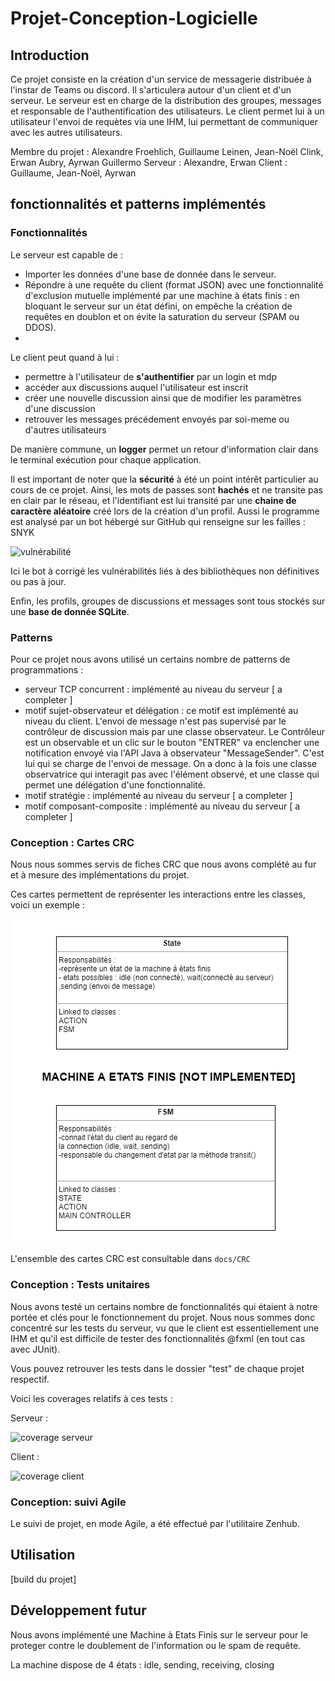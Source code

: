 # Projet-Conception-Logicielle

## Introduction 
Ce projet consiste en la création d'un service de messagerie distribuée à l'instar de Teams ou discord. Il s'articulera autour d'un client et d'un serveur.
Le serveur est en charge de la distribution des groupes, messages et responsable de l'authentification des utilisateurs. 
Le client permet lui à un utilisateur l'envoi de requètes via une IHM, lui permettant de communiquer avec les autres utilisateurs. 


Membre du projet : Alexandre Froehlich, Guillaume Leinen, Jean-Noël Clink, Erwan Aubry, Ayrwan Guillermo
Serveur : Alexandre, Erwan 
Client : Guillaume, Jean-Noël, Ayrwan

## fonctionnalités et patterns implémentés

### Fonctionnalités 
Le serveur est capable de : 

* Importer les données d'une base de donnée dans le serveur. 
* Répondre à une requête du client (format JSON) avec une fonctionnalité d'exclusion mutuelle implémenté par une machine à états finis : en bloquant le serveur sur un état défini, on empêche la création de requêtes en doublon et on évite la saturation du serveur (SPAM ou DDOS). 
* 

Le client peut quand à lui :
- permettre à l'utilisateur de **s'authentifier** par un login et mdp
- accéder aux discussions auquel l'utilisateur est inscrit
- créer une nouvelle discussion ainsi que de modifier les paramètres d'une discussion
- retrouver les messages précédement envoyés par soi-meme ou d'autres utilisateurs

De manière commune, un **logger** permet un retour d'information clair dans le terminal exécution pour chaque application. 

Il est important de noter que la **sécurité** à été un point intérêt particulier au cours de ce projet. Ainsi, les mots de passes sont **hachés** et ne transite pas en clair par le réseau, et l'identifiant est lui transité par une **chaine de caractère aléatoire** créé lors de la création d'un profil. Aussi le programme est analysé par un bot hébergé sur GitHub qui renseigne sur les failles : SNYK 

![vulnérabilité](C:\Users\guill\git\Projet-Conception-Logicielle\README.assets\vulnérabilité.jpg)

Ici le bot à corrigé les vulnérabilités liés à des bibliothèques non définitives ou pas à jour. 

Enfin, les profils, groupes de discussions et messages sont tous stockés sur une **base de donnée SQLite**. 

### Patterns 
Pour ce projet nous avons utilisé un certains nombre de patterns de programmations : 
- serveur TCP concurrent : implémenté au niveau du serveur [ a completer ]
- motif sujet-observateur et délégation : ce motif est implémenté au niveau du client. L'envoi de message n'est pas supervisé par le contrôleur de discussion mais par une classe observateur. Le Contrôleur est un observable et un clic sur le bouton "ENTRER" va enclencher une notification envoyé via l'API Java à observateur "MessageSender". C'est lui qui se charge de l'envoi de message. On a donc à la fois une classe observatrice qui interagit pas avec l'élément observé, et une classe qui permet une délégation d'une fonctionnalité.  
- motif stratégie : implémenté au niveau du serveur [ a completer ]
- motif composant-composite : implémenté au niveau du serveur [ a completer ]

 ### Conception : Cartes CRC 

Nous nous sommes servis de fiches CRC que nous avons complété au fur et à mesure des implémentations du projet. 

Ces cartes permettent de représenter les interactions entre les classes, voici un exemple : 

![Exemple de cartes CRC](/README.assets/CRC.png)

L'ensemble des cartes CRC est consultable dans `docs/CRC` 

### Conception : Tests unitaires 

Nous avons testé un certains nombre de fonctionnalités qui étaient à notre portée et clés pour le fonctionnement du projet. Nous nous sommes donc concentré sur les tests du serveur, vu que le client est essentiellement une IHM et qu'il est difficile de tester des fonctionnalités @fxml (en tout cas avec JUnit). 

Vous pouvez retrouver les tests dans le dossier "test" de chaque projet respectif. 

Voici les coverages relatifs à ces tests : 

Serveur : 

![coverage serveur](C:\Users\guill\git\Projet-Conception-Logicielle\README.assets\coverage-serveur.jpg)

Client : 

![coverage client](C:\Users\guill\git\Projet-Conception-Logicielle\README.assets\coverage-client.jpg)

### Conception: suivi Agile 

Le suivi de projet, en mode Agile, a été effectué par l'utilitaire Zenhub. 

## Utilisation

[build du projet]

## Développement futur

Nous avons implémenté une Machine à Etats Finis sur le serveur pour le proteger contre le doublement de l'information ou le spam de requête. 

La machine dispose de 4 états : idle, sending, receiving, closing 



